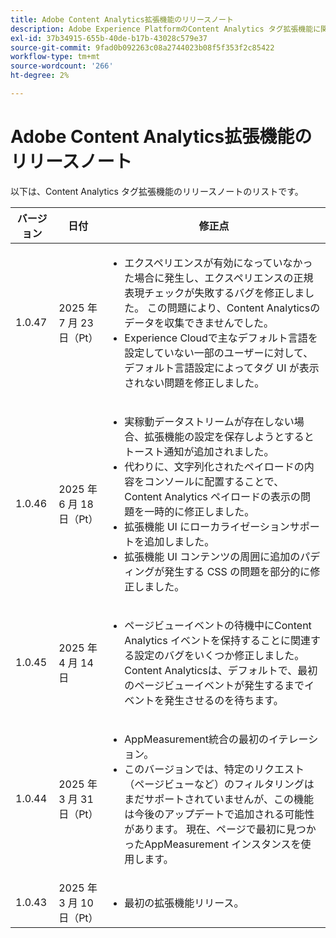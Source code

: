 ```yaml
---
title: Adobe Content Analytics拡張機能のリリースノート
description: Adobe Experience PlatformのContent Analytics タグ拡張機能に関する最新のリリースノートです。
exl-id: 37b34915-655b-40de-b17b-43028c579e37
source-git-commit: 9fad0b092263c08a2744023b08f5f353f2c85422
workflow-type: tm+mt
source-wordcount: '266'
ht-degree: 2%

---
```


# Adobe Content Analytics拡張機能のリリースノート

以下は、Content Analytics タグ拡張機能のリリースノートのリストです。

| バージョン | 日付 | 修正点 |
|---|---|---|
| 1.0.47 | 2025 年 7 月 23 日（Pt） | <ul><li>エクスペリエンスが有効になっていなかった場合に発生し、エクスペリエンスの正規表現チェックが失敗するバグを修正しました。 この問題により、Content Analyticsのデータを収集できませんでした。</li><li>Experience Cloudで主なデフォルト言語を設定していない一部のユーザーに対して、デフォルト言語設定によってタグ UI が表示されない問題を修正しました。</li></ul> |
| 1.0.46 | 2025 年 6 月 18 日（Pt） | <ul><li>実稼動データストリームが存在しない場合、拡張機能の設定を保存しようとするとトースト通知が追加されました。</li><li>代わりに、文字列化されたペイロードの内容をコンソールに配置することで、Content Analytics ペイロードの表示の問題を一時的に修正しました。</li><li>拡張機能 UI にローカライゼーションサポートを追加しました。</li><li>拡張機能 UI コンテンツの周囲に追加のパディングが発生する CSS の問題を部分的に修正しました。</li></ul> |
| 1.0.45 | 2025 年 4 月 14 日 | <ul><li>ページビューイベントの待機中にContent Analytics イベントを保持することに関連する設定のバグをいくつか修正しました。 Content Analyticsは、デフォルトで、最初のページビューイベントが発生するまでイベントを発生させるのを待ちます。</li></ul> |
| 1.0.44 | 2025 年 3 月 31 日（Pt） | <ul><li>AppMeasurement統合の最初のイテレーション。</li><li>このバージョンでは、特定のリクエスト（ページビューなど）のフィルタリングはまだサポートされていませんが、この機能は今後のアップデートで追加される可能性があります。 現在、ページで最初に見つかったAppMeasurement インスタンスを使用します。</li></ul> |
| 1.0.43 | 2025 年 3 月 10 日（Pt） | <ul><li>最初の拡張機能リリース。</li></ul> |

